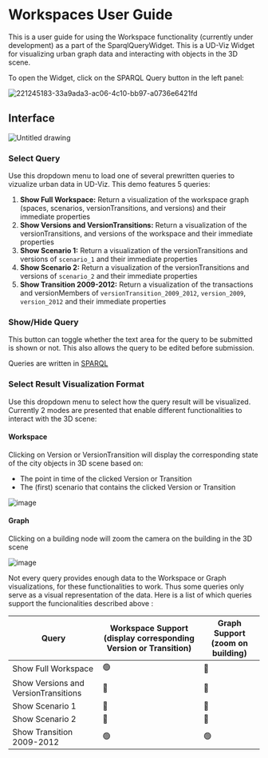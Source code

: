 # Workspaces User Guide
This is a user guide for using the Workspace functionality (currently under development) as a part of the SparqlQueryWidget. This is a UD-Viz Widget for visualizing urban graph data and interacting with objects in the 3D scene.

To open the Widget, click on the SPARQL Query button in the left panel:

![221245183-33a9ada3-ac06-4c10-bb97-a0736e6421fd](https://user-images.githubusercontent.com/23373264/221245352-7ec094e5-5a81-4a3a-a428-44a31bad0bec.png)

## Interface

![Untitled drawing](https://user-images.githubusercontent.com/23373264/193422973-43391ead-2bf9-4113-9e92-216a5426f60e.png)

### Select Query
Use this dropdown menu to load one of several prewritten queries to vizualize urban data in UD-Viz. This demo features 5 queries:
1. **Show Full Workspace:** Return a visualization of the workspace graph (spaces, scenarios, versionTransitions, and versions) and their immediate properties 
2. **Show Versions and VersionTransitions:** Return a visualization of the versionTransitions, and versions of the workspace and their immediate properties
3. **Show Scenario 1:** Return a visualization of the versionTransitions and versions of `scenario_1` and their immediate properties
4. **Show Scenario 2:** Return a visualization of the versionTransitions and versions of `scenario_2` and their immediate properties
5. **Show Transition 2009-2012:** Return a visualization of the transactions and versionMembers of `versionTransition_2009_2012`, `version_2009`, `version_2012` and their immediate properties

### Show/Hide Query
This button can toggle whether the text area for the query to be submitted is shown or not. This also allows the query to be edited before submission.

Queries are written in [SPARQL](https://www.w3.org/TR/sparql11-query/)

### Select Result Visualization Format
Use this dropdown menu to select how the query result will be visualized. Currently 2 modes are presented that enable different functionalities to interact with the 3D scene:

#### Workspace
Clicking on Version or VersionTransition will display the corresponding state of the city objects in 3D scene based on:
- The point in time of the clicked Version or Transition
- The (first) scenario that contains the clicked Version or Transition

![image](https://user-images.githubusercontent.com/23373264/221207437-f8345893-7620-4ef3-8941-421f29905546.png)


#### Graph
Clicking on a building node will zoom the camera on the building in the 3D scene

![image](https://user-images.githubusercontent.com/23373264/221206638-b2d477d9-650d-47c4-be64-eb809f9538a5.png)


Not every query provides enough data to the Workspace or Graph visualizations, for these functionalities to work. Thus some queries only serve as a visual representation of the data. Here is a list of which queries support the funcionalities described above :

| Query                                | Workspace Support (display corresponding Version or Transition) | Graph Support (zoom on building) |
| ------------------------------------ | --------------------------------------------------------------- | -------------------------------- |
| Show Full Workspace                  | 🟢                                                               | 🔴                                |
| Show Versions and VersionTransitions | 🔴                                                               | 🔴                                |
| Show Scenario 1                      | 🔴                                                               | 🔴                                |
| Show Scenario 2                      | 🔴                                                               | 🔴                                |
| Show Transition 2009-2012            | 🟢                                                               | 🟢                                |

